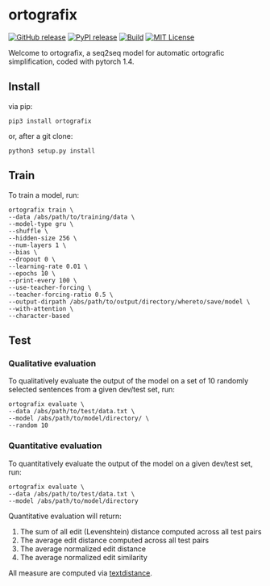 # ortografix
[![GitHub release][release-image]][release-url]
[![PyPI release][pypi-image]][pypi-url]
[![Build][build-image]][build-url]
[![MIT License][license-image]][license-url]


[release-image]:https://img.shields.io/github/release/akb89/ortografix.svg?style=flat-square
[release-url]:https://github.com/akb89/ortografix/releases/latest
[pypi-image]:https://img.shields.io/pypi/v/ortografix.svg?style=flat-square
[pypi-url]:https://pypi.org/project/ortografix/
[build-image]:https://img.shields.io/github/workflow/status/akb89/ortografix/CI?style=flat-square
[build-url]:https://github.com/akb89/ortografix/actions?query=workflow%3ACI
[license-image]:http://img.shields.io/badge/license-MIT-000000.svg?style=flat-square
[license-url]:LICENSE.txt

Welcome to ortografix, a seq2seq model for automatic ortografic simplification, coded with pytorch 1.4.

## Install
via pip:
```shell
pip3 install ortografix
```
or, after a git clone:
```shell
python3 setup.py install
```

## Train
To train a model, run:
```shell
ortografix train \
--data /abs/path/to/training/data \
--model-type gru \
--shuffle \
--hidden-size 256 \
--num-layers 1 \
--bias \
--dropout 0 \
--learning-rate 0.01 \
--epochs 10 \
--print-every 100 \
--use-teacher-forcing \
--teacher-forcing-ratio 0.5 \
--output-dirpath /abs/path/to/output/directory/whereto/save/model \
--with-attention \
--character-based
```

## Test
### Qualitative evaluation
To qualitatively evaluate the output of the model on a set of 10 randomly selected sentences from a given dev/test set, run:
```shell
ortografix evaluate \
--data /abs/path/to/test/data.txt \
--model /abs/path/to/model/directory/ \
--random 10
```
### Quantitative evaluation
To quantitatively evaluate the output of the model on a given dev/test set, run:
```shell
ortografix evaluate \
--data /abs/path/to/test/data.txt \
--model /abs/path/to/model/directory
```
Quantitative evaluation will return:
1. The sum of all edit (Levenshtein) distance computed across all test pairs
2. The average edit distance computed across all test pairs
3. The average normalized edit distance
4. The average normalized edit similarity

All measure are computed via [textdistance](https://github.com/life4/textdistance).
